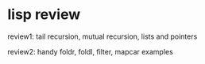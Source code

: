 # lisp review
review1: tail recursion, mutual recursion, lists and pointers

review2: handy foldr, foldl, filter, mapcar examples
